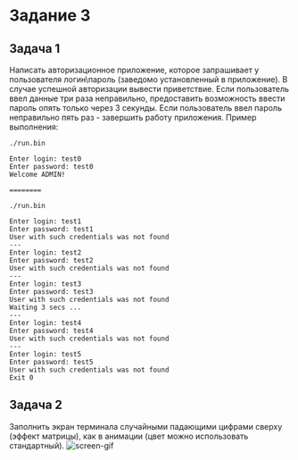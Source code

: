 # Задание 3
## Задача 1
Написать авторизационное приложение, которое запрашивает у пользователя логин\пароль (заведомо установленный в приложение). В случае успешной авторизации вывести приветствие. Если пользователь ввел данные три раза неправильно, предоставить возможность ввести пароль опять только через 3 секунды. Если пользователь ввел пароль неправильно пять раз - завершить работу приложения.
Пример выполнения:
``` console
./run.bin

Enter login: test0
Enter password: test0
Welcome ADMIN!

========

./run.bin

Enter login: test1
Enter password: test1
User with such credentials was not found
---
Enter login: test2
Enter password: test2
User with such credentials was not found
---
Enter login: test3
Enter password: test3
User with such credentials was not found
Waiting 3 secs ...
---
Enter login: test4
Enter password: test4
User with such credentials was not found
---
Enter login: test5
Enter password: test5
User with such credentials was not found
Exit 0
```

## Задача 2
Заполнить экран терминала случайными падающими цифрами сверху (эффект матрицы), как в анимации (цвет можно использовать стандартный).
![screen-gif](./NvL.gif "Matrix")